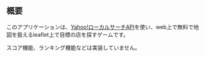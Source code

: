 ## 概要

このアプリケーションは、[Yahoo!ローカルサーチAPI](https://developer.yahoo.co.jp/webapi/map/openlocalplatform/v1/localsearch.html)を使い、web上で無料で地図を扱えるleaflet上で目標の店を探すゲームです。

スコア機能、ランキング機能などは実装していません。